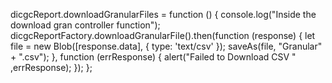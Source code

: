 dicgcReport.downloadGranularFiles = function () {
        console.log("Inside the download gran controller function");
        dicgcReportFactory.downloadGranularFile().then(function (response) {
            let file = new Blob([response.data], {
                type: 'text/csv'
            });
            saveAs(file, "Granular" + ".csv");
        }, function (errResponse) {
            alert("Failed to Download CSV " ,errResponse);
        });
    };
